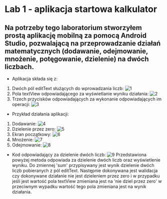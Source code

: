 # Lab 1 - aplikacja startowa kalkulator
## Na potrzeby tego laboratorium stworzyłem prostą aplikację mobilną za pomocą Android Studio, pozwalającą na przeprowadzanie działań matematycznych (dodawanie, odejmowanie, mnożenie, potęgowanie, dzielenie) na dwóch liczbach.
* Aplikacja składa się z:
1. Dwóch pól editText służących do wprowadzania liczb:
![1](Zrzuty/1.PNG)
2. Pola textView odpowiadającego za wyświetlanie wyniku działania:
![2](Zrzuty/2.PNG)
3. Trzech przycisków odpowiadających za wykonanie odpowiadających im operacji:
![3](Zrzuty/3.PNG)
* Przykład działania aplikacji:
1. Dodawanie:
![4](Zrzuty/4.jpg)
2. Dzielenie przez zero:
![5](Zrzuty/5.jpg)
3. Ekran początkowy:
![6](Zrzuty/6.jpg)
4. Mnożenie:
![7](Zrzuty/7.jpg)
5. Odejmowanie:
![8](Zrzuty/8.jpg)
* Kod odpowiadający za dzielenie dwóch liczb:
![9](Zrzuty/9.PNG)
Przedstawiona powyżej metoda odpowiada za dzielenie dwóch liczb oraz wyświetlenie wyniku. 
Do zmiennej 'sum' przypisywany jest wynik dzielenie dwóch liczb pobieranych z pól editText. Następnie dokonywana jest walidacja czy dokonywane działanie nie jest dzieleniem przez zero i w przypadku jeśli jest wartość pola textView zmieniana jest na 'nie dziel przez zero' w przeciwnym wypadku wartość tego pola zmieniana jest na wynik działania.